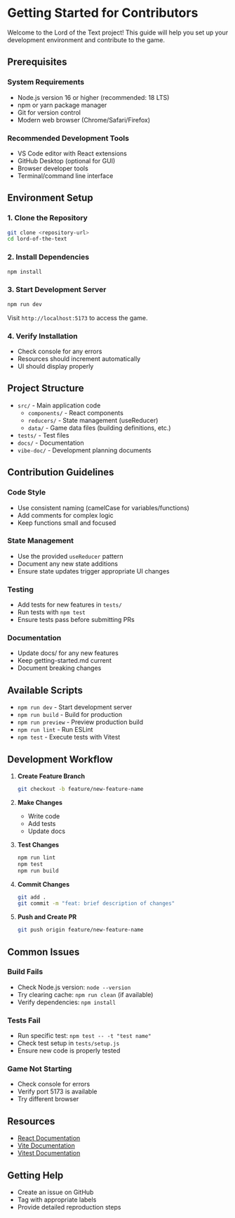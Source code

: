 # Getting Started for Contributors

Welcome to the Lord of the Text project! This guide will help you set up your development environment and contribute to the game.

## Prerequisites

### System Requirements
- Node.js version 16 or higher (recommended: 18 LTS)
- npm or yarn package manager
- Git for version control
- Modern web browser (Chrome/Safari/Firefox)

### Recommended Development Tools
- VS Code editor with React extensions
- GitHub Desktop (optional for GUI)
- Browser developer tools
- Terminal/command line interface

## Environment Setup

### 1. Clone the Repository
```bash
git clone <repository-url>
cd lord-of-the-text
```

### 2. Install Dependencies
```bash
npm install
```

### 3. Start Development Server
```bash
npm run dev
```

Visit `http://localhost:5173` to access the game.

### 4. Verify Installation
- Check console for any errors
- Resources should increment automatically
- UI should display properly

## Project Structure

- `src/` - Main application code
  - `components/` - React components
  - `reducers/` - State management (useReducer)
  - `data/` - Game data files (building definitions, etc.)
- `tests/` - Test files
- `docs/` - Documentation
- `vibe-doc/` - Development planning documents

## Contribution Guidelines

### Code Style
- Use consistent naming (camelCase for variables/functions)
- Add comments for complex logic
- Keep functions small and focused

### State Management
- Use the provided `useReducer` pattern
- Document any new state additions
- Ensure state updates trigger appropriate UI changes

### Testing
- Add tests for new features in `tests/`
- Run tests with `npm test`
- Ensure tests pass before submitting PRs

### Documentation
- Update docs/ for any new features
- Keep getting-started.md current
- Document breaking changes

## Available Scripts

- `npm run dev` - Start development server
- `npm run build` - Build for production
- `npm run preview` - Preview production build
- `npm run lint` - Run ESLint
- `npm test` - Execute tests with Vitest

## Development Workflow

1. **Create Feature Branch**
   ```bash
   git checkout -b feature/new-feature-name
   ```

2. **Make Changes**
   - Write code
   - Add tests
   - Update docs

3. **Test Changes**
   ```bash
   npm run lint
   npm test
   npm run build
   ```

4. **Commit Changes**
   ```bash
   git add .
   git commit -m "feat: brief description of changes"
   ```

5. **Push and Create PR**
   ```bash
   git push origin feature/new-feature-name
   ```

## Common Issues

### Build Fails
- Check Node.js version: `node --version`
- Try clearing cache: `npm run clean` (if available)
- Verify dependencies: `npm install`

### Tests Fail
- Run specific test: `npm test -- -t "test name"`
- Check test setup in `tests/setup.js`
- Ensure new code is properly tested

### Game Not Starting
- Check console for errors
- Verify port 5173 is available
- Try different browser

## Resources

- [React Documentation](https://react.dev/)
- [Vite Documentation](https://vitejs.dev/)
- [Vitest Documentation](https://vitest.dev/)

## Getting Help

- Create an issue on GitHub
- Tag with appropriate labels
- Provide detailed reproduction steps